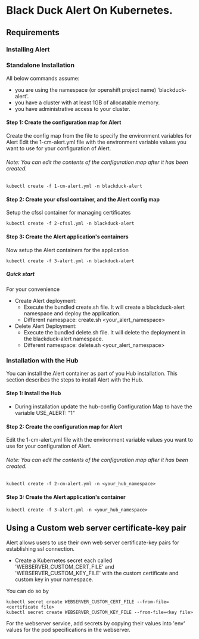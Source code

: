 # Black Duck Alert On Kubernetes.

## Requirements

### Installing Alert

### Standalone Installation
All below commands assume:
- you are using the namespace (or openshift project name) 'blackduck-alert'.
- you have a cluster with at least 1GB of allocatable memory.
- you have administrative access to your cluster.

#### Step 1: Create the configuration map for Alert

Create the config map from the file to specify the environment variables for Alert
Edit the 1-cm-alert.yml file with the environment variable values you want to use for your configuration of Alert.
###### Note:  You can edit the contents of the configuration map after it has been created. ######

```
kubectl create -f 1-cm-alert.yml -n blackduck-alert
```

#### Step 2: Create your cfssl container, and the Alert config map

Setup the cfssl container for managing certificates

```
kubectl create -f 2-cfssl.yml -n blackduck-alert
```

#### Step 3: Create the Alert application's containers
Now setup the Alert containers for the application

```
kubectl create -f 3-alert.yml -n blackduck-alert
```

##### Quick start
 For your convenience 
 * Create Alert deployment:
    * Execute the bundled create.sh file.  It will create a blackduck-alert namespace and deploy the application.
    * Different namespace: create.sh <your_alert_namespace>
 * Delete Alert Deployment:
    * Execute the bundled delete.sh file.  It will delete the deployment in the blackduck-alert namespace.
    * Different namespace: delete.sh <your_alert_namespace>

### Installation with the Hub

You can install the Alert container as part of you Hub installation.  This section describes the steps to install Alert with the Hub.

#### Step 1: Install the Hub
 * During installation update the hub-config Configuration Map to have the variable USE_ALERT: "1"

#### Step 2: Create the configuration map for Alert
Edit the 1-cm-alert.yml file with the environment variable values you want to use for your configuration of Alert.
###### Note:  You can edit the contents of the configuration map after it has been created.

```
kubectl create -f 2-cm-alert.yml -n <your_hub_namespace>
```

#### Step 3: Create the Alert application's container

```
kubectl create -f 3-alert.yml -n <your_hub_namespace>
```

## Using a Custom web server certificate-key pair

Alert allows users to use their own web server certificate-key pairs for establishing ssl connection.

* Create a Kubernetes secret each called 'WEBSERVER_CUSTOM_CERT_FILE' and 'WEBSERVER_CUSTOM_KEY_FILE' with the custom certificate and custom key in your namespace.

You can do so by

```
kubectl secret create WEBSERVER_CUSTOM_CERT_FILE --from-file=<certificate file>
kubectl secret create WEBSERVER_CUSTOM_KEY_FILE --from-file=<key file>
```

For the webserver service, add secrets by copying their values into 'env'
values for the pod specifications in the webserver.

